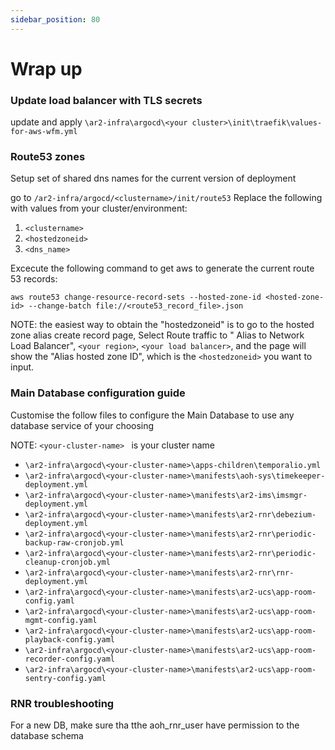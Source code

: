 ```yaml
---
sidebar_position: 80
---
```


# Wrap up

### Update load balancer with TLS secrets
update and apply `\ar2-infra\argocd\<your cluster>\init\traefik\values-for-aws-wfm.yml`

### Route53 zones
Setup set of shared dns names for the current version of deployment

go to `/ar2-infra/argocd/<clustername>/init/route53`
Replace the following with values from your cluster/environment:
1. `<clustername>`
1. `<hostedzoneid>`
1. `<dns_name>`

Excecute the following command to get aws to generate the current route 53 records:

`aws route53 change-resource-record-sets --hosted-zone-id <hosted-zone-id> --change-batch file://<route53_record_file>.json`

NOTE: the easiest way to obtain the "hostedzoneid" is to go to the hosted zone alias create record page,  Select Route traffic to " Alias to Network Load Balancer", `<your region>`, `<your load balancer>`, and the page will show the "Alias hosted zone ID", which is the `<hostedzoneid>` you want to input.

### Main Database configuration guide
Customise the follow files to configure the Main Database to use any database service of your choosing

NOTE:  `<your-cluster-name> ` is your cluster name
-  `\ar2-infra\argocd\<your-cluster-name>\apps-children\temporalio.yml `
-  `\ar2-infra\argocd\<your-cluster-name>\manifests\aoh-sys\timekeeper-deployment.yml `
-  `\ar2-infra\argocd\<your-cluster-name>\manifests\ar2-ims\imsmgr-deployment.yml `
-  `\ar2-infra\argocd\<your-cluster-name>\manifests\ar2-rnr\debezium-deployment.yml `
-  `\ar2-infra\argocd\<your-cluster-name>\manifests\ar2-rnr\periodic-backup-raw-cronjob.yml `
-  `\ar2-infra\argocd\<your-cluster-name>\manifests\ar2-rnr\periodic-cleanup-cronjob.yml `
-  `\ar2-infra\argocd\<your-cluster-name>\manifests\ar2-rnr\rnr-deployment.yml `
-  `\ar2-infra\argocd\<your-cluster-name>\manifests\ar2-ucs\app-room-config.yaml `
-  `\ar2-infra\argocd\<your-cluster-name>\manifests\ar2-ucs\app-room-mgmt-config.yaml `
-  `\ar2-infra\argocd\<your-cluster-name>\manifests\ar2-ucs\app-room-playback-config.yaml `
-  `\ar2-infra\argocd\<your-cluster-name>\manifests\ar2-ucs\app-room-recorder-config.yaml `
-  `\ar2-infra\argocd\<your-cluster-name>\manifests\ar2-ucs\app-room-sentry-config.yaml `

### RNR troubleshooting
For a new DB, make sure tha tthe aoh_rnr_user have permission to the database schema

